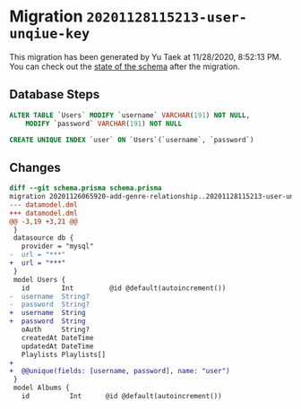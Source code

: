 # Migration `20201128115213-user-unqiue-key`

This migration has been generated by Yu Taek at 11/28/2020, 8:52:13 PM.
You can check out the [state of the schema](./schema.prisma) after the migration.

## Database Steps

```sql
ALTER TABLE `Users` MODIFY `username` VARCHAR(191) NOT NULL,
    MODIFY `password` VARCHAR(191) NOT NULL

CREATE UNIQUE INDEX `user` ON `Users`(`username`, `password`)
```

## Changes

```diff
diff --git schema.prisma schema.prisma
migration 20201126065920-add-genre-relationship..20201128115213-user-unqiue-key
--- datamodel.dml
+++ datamodel.dml
@@ -3,19 +3,21 @@
 }
 datasource db {
   provider = "mysql"
-  url = "***"
+  url = "***"
 }
 model Users {
   id        Int         @id @default(autoincrement())
-  username  String?
-  password  String?
+  username  String
+  password  String
   oAuth     String?
   createdAt DateTime
   updatedAt DateTime
   Playlists Playlists[]
+  
+  @@unique(fields: [username, password], name: "user")
 }
 model Albums {
   id          Int      @id @default(autoincrement())
```


